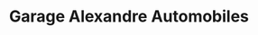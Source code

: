---
title: "Garage Alexandre Automobiles"
url: /livre-sur-changeon/garage-alexandre-automobiles/
shop: réparation de voitures
---